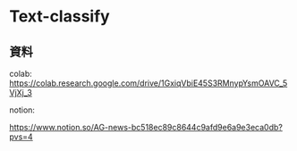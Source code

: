 # Text-classify
## 資料
colab: https://colab.research.google.com/drive/1GxiqVbiE45S3RMnypYsmOAVC_5VjXj_3

notion: 

https://www.notion.so/AG-news-bc518ec89c8644c9afd9e6a9e3eca0db?pvs=4
